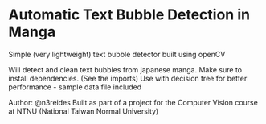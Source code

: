 # Automatic Text Bubble Detection in Manga
Simple (very lightweight) text bubble detector built using openCV

Will detect and clean text bubbles from japanese manga. Make sure to install dependencies. (See the imports)
Use with decision tree for better performance - sample data file included 

Author: @n3reides
Built as part of a project for the Computer Vision course at NTNU (National Taiwan Normal University) 
